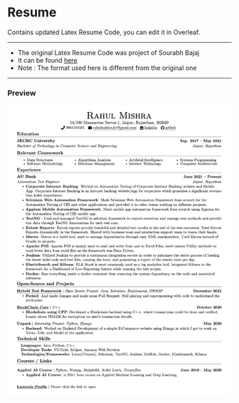 # Resume

Contains updated Latex Resume Code, you can edit it in Overleaf.

---

- The original Latex Resume Code was project of Sourabh Bajaj
- It can be found [here](https://github.com/sb2nov/resume)
- Note : The format used here is different from the original one

---

### Preview

![Resume Screenshot](/Resume/Resume_Preview.png)
